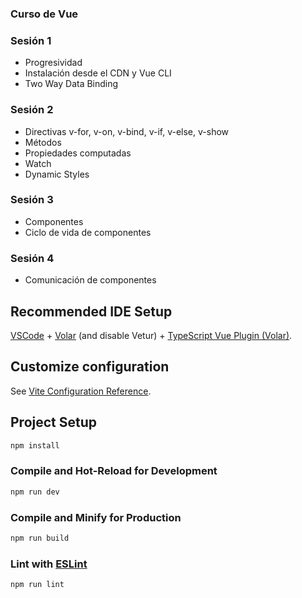 ### Curso de Vue

### Sesión 1
- Progresividad
- Instalación desde el CDN y Vue CLI
- Two Way Data Binding

### Sesión 2
- Directivas v-for, v-on, v-bind, v-if, v-else, v-show
- Métodos
- Propiedades computadas
- Watch
- Dynamic Styles

### Sesión 3
- Componentes
- Ciclo de vida de componentes

### Sesión 4
- Comunicación de componentes

## Recommended IDE Setup

[VSCode](https://code.visualstudio.com/) + [Volar](https://marketplace.visualstudio.com/items?itemName=Vue.volar) (and disable Vetur) + [TypeScript Vue Plugin (Volar)](https://marketplace.visualstudio.com/items?itemName=Vue.vscode-typescript-vue-plugin).

## Customize configuration

See [Vite Configuration Reference](https://vitejs.dev/config/).

## Project Setup

```sh
npm install
```

### Compile and Hot-Reload for Development

```sh
npm run dev
```

### Compile and Minify for Production

```sh
npm run build
```

### Lint with [ESLint](https://eslint.org/)

```sh
npm run lint
```

